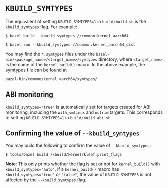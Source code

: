 # `KBUILD_SYMTYPES`

The equivalent of setting `KBUILD_SYMTYPES=1` in `build/build.sh` is the
`--kbuild_symtypes` flag. For example:

```shell
$ bazel build --kbuild_symtypes //common:kernel_aarch64
```

```shell
$ bazel run --kbuild_symtypes //common:kernel_aarch64_dist
```

You may find the `*.symtypes` files under the
`bazel-bin/<package_name>/<target_name>/symtypes` directory,
where `<target_name>` is the name of the `kernel_build()`
macro. In the above example, the symtypes file can be found at

```
bazel-bin/common/kernel_aarch64/symtypes/
```

## ABI monitoring

`kbuild_symtypes="true"` is automatically set for targets created for ABI
monitoring, including the `with_vmlinux`
and `notrim` targets. This corresponds to setting
`KBUILD_SYMTYPES=1` in `build/build_abi.sh`.

## Confirming the value of `--kbuild_symtypes`

You may build the following to confirm the value of `--kbuild_symtypes`:

```shell
$ tools/bazel build //build/kernel/kleaf:print_flags
```

**Note**: This only prints whether the flag is set or not for `kernel_build()`
with `kbuild_symtypes="auto"`. If a `kernel_build()` macro has
`kbuild_symtypes="true"` or `"false"`, the value of `KBUILD_SYMTYPES` is not
affected by the `--kbuild_symtypes` flag.
